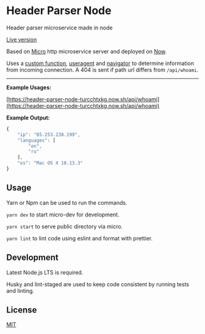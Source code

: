 # Header Parser Node

Header parser microservice made in node

[Live version](https://header-parser-node-turcchtxkg.now.sh/api/whoami)

Based on [Micro](https://github.com/zeit/micro) http microservice
server and deployed on [Now](https://zeit.co/now).

Uses a [custom function](https://github.com/azdanov/header-parser-node/blob/0266bbaad2b02394232e4d43656aca387ec89553/lib/index.js#L4), [useragent](https://github.com/3rd-Eden/useragent)
and [navigator](https://github.com/coolaj86/node-navigator) to determine
information from incoming connection. A 404 is sent if path url differs
from `/api/whoami`.

---

**Example Usages:**

[https://header-parser-node-turcchtxkg.now.sh/api/whoami](https://header-parser-node-turcchtxkg.now.sh/api/whoami)

**Example Output:**

```js
{
    "ip": "85.253.238.199",
    "languages": [
        "en",
        "ru"
    ],
    "os": "Mac OS X 10.13.3"
}
```

## Usage

Yarn or Npm can be used to run the commands.

`yarn dev` to start micro-dev for development.

`yarn start` to serve public directory via micro.

`yarn lint` to lint code using eslint and format with prettier.

## Development

Latest Node.js LTS is required.

Husky and lint-staged are used to keep code consistent by running tests
and linting.

## License

[MIT](LICENSE)
